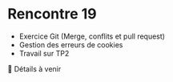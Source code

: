 # Rencontre 19

- Exercice Git (Merge, conflits et pull request)
- Gestion des erreurs de cookies
- Travail sur TP2

🚧 Détails à venir
